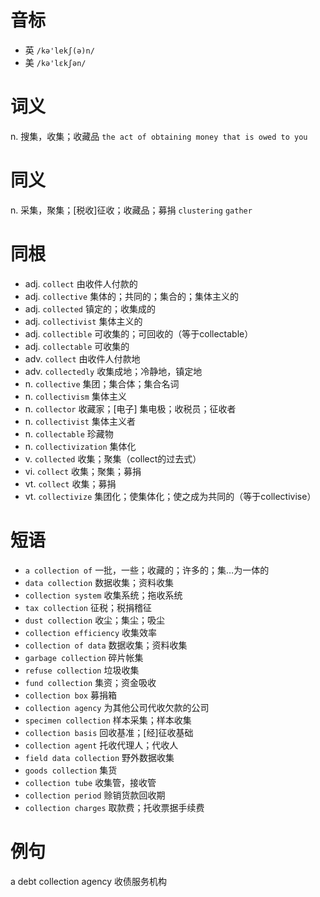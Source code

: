 # 音标

- 英 `/kə'lekʃ(ə)n/`
- 美 `/kə'lɛkʃən/`

# 词义

n. 搜集，收集；收藏品
`the act of obtaining money that is owed to you`

# 同义

n. 采集，聚集；[税收]征收；收藏品；募捐
`clustering` `gather`

# 同根

- adj. `collect` 由收件人付款的
- adj. `collective` 集体的；共同的；集合的；集体主义的
- adj. `collected` 镇定的；收集成的
- adj. `collectivist` 集体主义的
- adj. `collectible` 可收集的；可回收的（等于collectable）
- adj. `collectable` 可收集的
- adv. `collect` 由收件人付款地
- adv. `collectedly` 收集成地；冷静地，镇定地
- n. `collective` 集团；集合体；集合名词
- n. `collectivism` 集体主义
- n. `collector` 收藏家；[电子] 集电极；收税员；征收者
- n. `collectivist` 集体主义者
- n. `collectable` 珍藏物
- n. `collectivization` 集体化
- v. `collected` 收集；聚集（collect的过去式）
- vi. `collect` 收集；聚集；募捐
- vt. `collect` 收集；募捐
- vt. `collectivize` 集团化；使集体化；使之成为共同的（等于collectivise）

# 短语

- `a collection of` 一批，一些；收藏的；许多的；集…为一体的
- `data collection` 数据收集；资料收集
- `collection system` 收集系统；拖收系统
- `tax collection` 征税；税捐稽征
- `dust collection` 收尘；集尘；吸尘
- `collection efficiency` 收集效率
- `collection of data` 数据收集；资料收集
- `garbage collection` 碎片帐集
- `refuse collection` 垃圾收集
- `fund collection` 集资；资金吸收
- `collection box` 募捐箱
- `collection agency` 为其他公司代收欠款的公司
- `specimen collection` 样本采集；样本收集
- `collection basis` 回收基准；[经]征收基础
- `collection agent` 托收代理人；代收人
- `field data collection` 野外数据收集
- `goods collection` 集货
- `collection tube` 收集管，接收管
- `collection period` 赊销货款回收期
- `collection charges` 取款费；托收票据手续费

# 例句

a debt collection agency
收债服务机构



